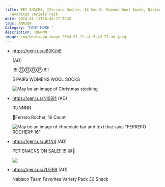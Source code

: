 ```yaml
---
title: PET SNACKS, 🍫Ferrero Rocher, 16 Count, Womens Wool Socks, Nabisco Team
  Favorites Variety Pack
date: 2024-01-11T14:46:17.574Z
tags: AMAZON
Category: "MANY MORE "
description: RUNNNN
image: img/whatsapp-image-2024-01-11-at-9.49.27-am.jpeg
---
```

* <!--StartFragment-->

  https://geni.us/sB0KJhE

  (AD)

  ‼️‼️ ⒹⓇⓄⓅ ‼️‼️

  5 PAIRS WOMENS WOOL SOCKS

  <!--EndFragment--><!--StartFragment-->

  ![May be an image of Christmas stocking](https://scontent.fccu11-1.fna.fbcdn.net/v/t39.30808-6/418569054_5896377583832943_3688808710888914863_n.jpg?_nc_cat=108&ccb=1-7&_nc_sid=c42490&_nc_ohc=vZQsrUN_il0AX-Qj8Y6&_nc_ht=scontent.fccu11-1.fna&oh=00_AfBAfrloXTRmycrunFrmcVeBr26X7oipdSGS4dBsYcTPng&oe=65A48AAE)

  <!--EndFragment-->
* <!--StartFragment-->

  https://geni.us/Nl08i4 (AD)

  RUNNNN

  🍫Ferrero Rocher, 16 Count

  <!--EndFragment--><!--StartFragment-->

  ![May be an image of chocolate bar and text that says "FERRERO ROCHER® 16"](https://scontent.fccu11-1.fna.fbcdn.net/v/t39.30808-6/418732247_5896375010499867_410348240722812046_n.jpg?stp=dst-jpg_p843x403&_nc_cat=110&ccb=1-7&_nc_sid=c42490&_nc_ohc=NfwRCqdGkREAX_SaFtT&_nc_ht=scontent.fccu11-1.fna&oh=00_AfC_4GQ4LQBBRexyyUWFr9R2JtvzQm_uEdpoUq-hwqnA5A&oe=65A463D7)

  <!--EndFragment-->
* <!--StartFragment-->

  https://geni.us/uIt1N4 (AD)

  PET SNACKS ON SALE!!!!!!!🐱🐶

  <!--EndFragment--><!--StartFragment-->

  ![](https://scontent.fccu11-1.fna.fbcdn.net/v/t39.30808-6/418735962_5896372180500150_729740391339613662_n.jpg?stp=dst-jpg_p552x414&_nc_cat=106&ccb=1-7&_nc_sid=c42490&_nc_ohc=v3sVWK6kcIEAX_kBh8f&_nc_ht=scontent.fccu11-1.fna&oh=00_AfBMLLvhQzdC9idlt4Dad7UU8TA4iRMqTiD-BCziWlZLKQ&oe=65A4509D)

  <!--EndFragment-->
* <!--StartFragment-->

  https://geni.us/7LlEEB (AD)

  Nabisco Team Favorites Variety Pack 30 Snack

  <!--EndFragment-->

![]()